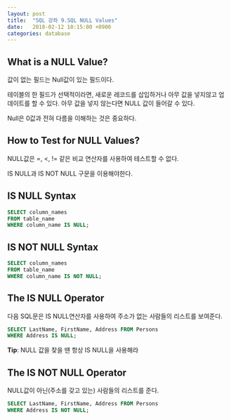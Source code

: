 ```yaml
---
layout: post
title:  "SQL 강좌 9.SQL NULL Values"
date:   2018-02-12 10:15:00 +0900
categories: database
---
```


## What is a NULL Value?

값이 없는 필드는 Null값이 있는 필드이다.

테이블의 한 필드가 선택적이라면, 새로운 레코드를 삽입하거나 아무 값을 넣지않고 업데이트를 할 수 있다. 아무 값을 넣지 않는다면  NULL 값이 들어갈 수 있다.

Null은 0값과 전혀 다름을 이해하는 것은 중요하다. 

## How to Test for NULL Values?

NULL값은 =, <, != 같은 비교 연산자를 사용하여 테스트할 수 없다. 

IS NULL과 IS NOT NULL 구문을 이용해야한다.

## IS NULL Syntax

```sql
SELECT column_names
FROM table_name
WHERE column_name IS NULL;
```

## IS NOT NULL Syntax

```sql
SELECT column_names
FROM table_name
WHERE column_name IS NOT NULL;
```

## The IS NULL Operator

다음 SQL문은 IS NULL연산자를 사용하여 주소가 없는 사람들의 리스트를 보여준다.

```sql
SELECT LastName, FirstName, Address FROM Persons
WHERE Address IS NULL;
```

**Tip**: NULL 값을 찾을 땐 항상 IS NULL을 사용해라

## The IS NOT NULL Operator

NULL값이 아닌(주소를 갖고 있는) 사람들의 리스트를 준다.

```sql
SELECT LastName, FirstName, Address FROM Persons
WHERE Address IS NOT NULL;
```

